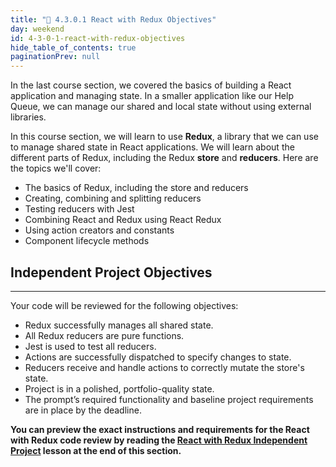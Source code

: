 ```yaml
---
title: "📓 4.3.0.1 React with Redux Objectives"
day: weekend
id: 4-3-0-1-react-with-redux-objectives
hide_table_of_contents: true
paginationPrev: null
---
```


In the last course section, we covered the basics of building a React application and managing state. In a smaller application like our Help Queue, we can manage our shared and local state without using external libraries.

In this course section, we will learn to use **Redux**, a library that we can use to manage shared state in React applications. We will learn about the different parts of Redux, including the Redux **store** and **reducers**. Here are the topics we'll cover:

* The basics of Redux, including the store and reducers
* Creating, combining and splitting reducers
* Testing reducers with Jest
* Combining React and Redux using React Redux
* Using action creators and constants
* Component lifecycle methods

## Independent Project Objectives
---

Your code will be reviewed for the following objectives:

* Redux successfully manages all shared state.
* All Redux reducers are pure functions.
* Jest is used to test all reducers.
* Actions are successfully dispatched to specify changes to state.
* Reducers receive and handle actions to correctly mutate the store's state.
* Project is in a polished, portfolio-quality state.
* The prompt’s required functionality and baseline project requirements are in place by the deadline.


**You can preview the exact instructions and requirements for the React with Redux code review by reading the [React with Redux Independent Project](/react/react-with-redux-part-2/react-with-redux-independent-project) lesson at the end of this section.**
